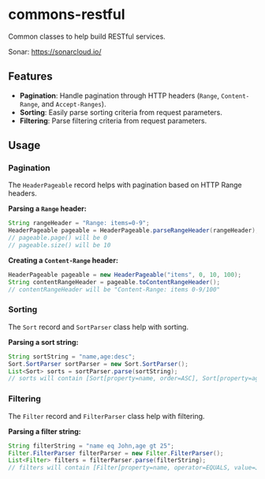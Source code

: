 # commons-restful

Common classes to help build RESTful services.

Sonar: https://sonarcloud.io/

## Features

* **Pagination**: Handle pagination through HTTP headers (`Range`, `Content-Range`, and `Accept-Ranges`).
* **Sorting**: Easily parse sorting criteria from request parameters.
* **Filtering**: Parse filtering criteria from request parameters.

## Usage

### Pagination

The `HeaderPageable` record helps with pagination based on HTTP Range headers.

**Parsing a `Range` header:**

```java
String rangeHeader = "Range: items=0-9";
HeaderPageable pageable = HeaderPageable.parseRangeHeader(rangeHeader);
// pageable.page() will be 0
// pageable.size() will be 10
```

**Creating a `Content-Range` header:**

```java
HeaderPageable pageable = new HeaderPageable("items", 0, 10, 100);
String contentRangeHeader = pageable.toContentRangeHeader();
// contentRangeHeader will be "Content-Range: items 0-9/100"
```

### Sorting

The `Sort` record and `SortParser` class help with sorting.

**Parsing a sort string:**

```java
String sortString = "name,age:desc";
Sort.SortParser sortParser = new Sort.SortParser();
List<Sort> sorts = sortParser.parse(sortString);
// sorts will contain [Sort[property=name, order=ASC], Sort[property=age, order=DESC]]
```

### Filtering

The `Filter` record and `FilterParser` class help with filtering.

**Parsing a filter string:**

```java
String filterString = "name eq John,age gt 25";
Filter.FilterParser filterParser = new Filter.FilterParser();
List<Filter> filters = filterParser.parse(filterString);
// filters will contain [Filter[property=name, operator=EQUALS, value=John], Filter[property=age, operator=GREATER, value=25]]
```
